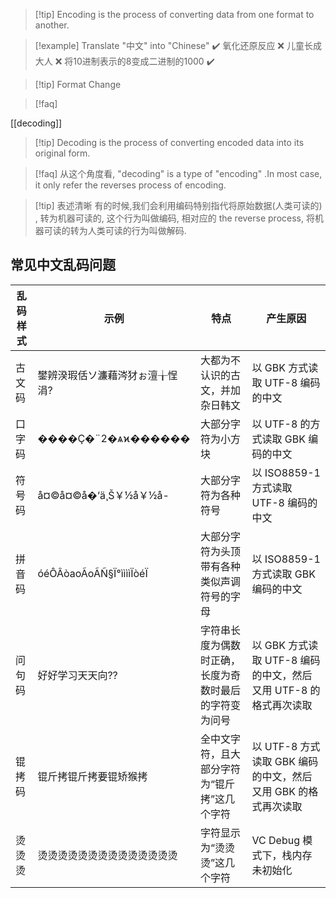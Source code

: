 
>[!tip] Encoding is the process of converting data from one format to another.

>[!example] 
>Translate "中文" into "Chinese" ✔️
>氧化还原反应 ❌
>儿童长成大人 ❌
>将10进制表示的8变成二进制的1000 ✔️

> [!tip]  Format Change 

>[!faq] 


[[decoding]]

>[!tip] Decoding is the process of converting encoded data into its original form.


>[!faq] 从这个角度看, "decoding" is a type of "encoding" .In most case, it only refer  the reverses process of encoding. 


>[!tip] 表述清晰
>有的时候,我们会利用编码特别指代将原始数据(人类可读的) , 转为机器可读的, 这个行为叫做编码, 相对应的 the reverse process, 将机器可读的转为人类可读的行为叫做解码.  


## 常见中文乱码问题 

| 乱码样式 | 示例 | 特点 | 产生原因 |
| ---- | ---- | ---- | ---- |
| 古文码 | 鐢辨湀瑕佸ソ濂藉涔犲ぉ澶╁悜涓? | 大都为不认识的古文，并加杂日韩文 | 以 GBK 方式读取 UTF-8 编码的中文 |
| 口字码 | ����Ҫ�¨2�ѧϰ������ | 大部分字符为小方块 | 以 UTF-8 的方式读取 GBK 编码的中文 |
| 符号码 | å¤©å¤©å�‘ä¸Š￥½å￥½å- | 大部分字符为各种符号 | 以 ISO8859-1 方式读取 UTF-8 编码的中文 |
| 拼音码 | óéÔÂòaoÃoÃÑ§Ï°ììììÏòéÏ | 大部分字符为头顶带有各种类似声调符号的字母 | 以 ISO8859-1 方式读取 GBK 编码的中文 |
| 问句码 | 好好学习天天向?? | 字符串长度为偶数时正确，长度为奇数时最后的字符变为问号 | 以 GBK 方式读取 UTF-8 编码的中文，然后又用 UTF-8 的格式再次读取 |
| 锟拷码 | 锟斤拷锟斤拷要锟矫猴拷 | 全中文字符，且大部分字符为“锟斤拷”这几个字符 | 以 UTF-8 方式读取 GBK 编码的中文，然后又用 GBK 的格式再次读取 |
| 烫烫烫 | 烫烫烫烫烫烫烫烫烫烫烫烫烫烫 | 字符显示为“烫烫烫”这几个字符 | VC Debug 模式下，栈内存未初始化 |


